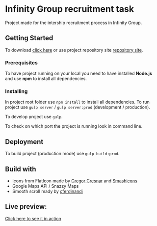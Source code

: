# Infinity Group recruitment task
Project made for the intership recruitment process in Infinity Group.

## Getting Started
To download [click here](https://gitlab.com/xcanndy/recruitment-task_infinity-group/-/archive/master/recruitment-task_infinity-group-master.zip) or use project repository site [repository site](https://gitlab.com/xcanndy/recruitment-task_infinity-group).

### Prerequisites
To have project running on your local you need to have installed **Node.js** and use **npm** to install all dependencies.

### Installing
In project root folder use `npm install` to install all dependencies.
To run project use `gulp server` / `gulp server:prod` (development / production).

To develop project use `gulp`.

To check on which port the project is running look in command line.

## Deployment
To build project (production mode) use `gulp build:prod`.

## Build with
- Icons from FlatIcon made by [Gregor Cresnar](https://www.flaticon.com/authors/gregor-cresnar) and [Smashicons](https://www.flaticon.com/authors/smashicons)
- Google Maps API / Snazzy Maps
- Smooth scroll mady by [cferdinandi](https://github.com/cferdinandi/smooth-scroll)

## Live preview: 
[Click here to see it in action](https://xcanndy.gitlab.io/recruitment-task_infinity-group/)

